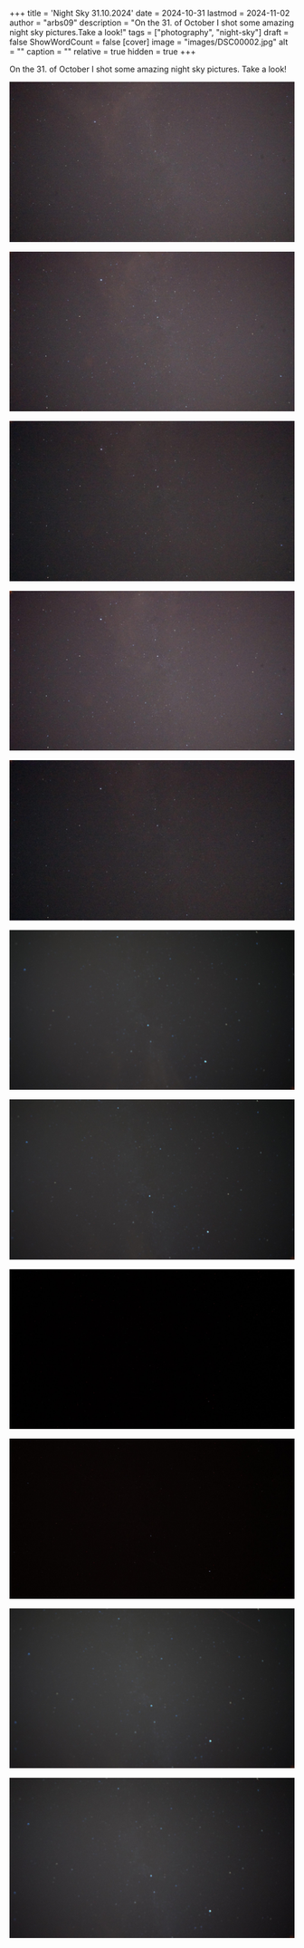 +++
title = 'Night Sky 31.10.2024'
date = 2024-10-31
lastmod = 2024-11-02
author = "arbs09"
description = "On the 31. of October I shot some amazing night sky pictures.Take a look!"
tags = ["photography", "night-sky"]
draft = false
ShowWordCount = false
[cover]
image = "images/DSC00002.jpg"
alt = ""
caption = ""
relative = true
hidden = true
+++

On the 31. of October I shot some amazing night sky pictures.
Take a look!

![](images/DSC00001.jpg)

![](images/DSC00002.jpg)

![](images/DSC00003.jpg)

![](images/DSC00004.jpg)

![](images/DSC00005.jpg)

![](images/DSC00011.jpg)

![](images/DSC00013.jpg)

![](images/DSC00014.jpg)

![](images/DSC00015.jpg)

![](images/DSC00017.jpg)

![](images/DSC00018.jpg)
